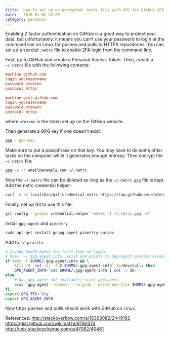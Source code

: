 ```yaml
---
title:  How to set up an encrypted .netrc file with GPG for GitHub 2FA access
date:   2016-01-01 13:20
category: personal
---
```


Enabling 2 factor authentication on GitHub is a good way to protect your data,
but unfortunately, it means you can't use your password to login at the command
line on Linux for pushes and pulls to HTTPS repositories. You can set up a
special `.netrc` file to enable 2FA login from the command line.
<!--more-->

First, go to GitHub and create a Personal Access Token.
Then, create a `~/.netrc` file with the following contents:

```ini
machine github.com
login yourusername
password <token>
protocol https

machine gist.github.com
login yourusername
password <token>
protocol https
```

where `<token>` is the token set up on the GitHub website.

Then generate a GPG key if one doesn't exist:

```bash
gpg --gen-key
```

Make sure to put a passphrase on that key.
You may have to do some other tasks on the computer while it generates enough entropy.
Then encrypt the `~/.netrc` file:

```bash
gpg -e -r email@example.com ~/.netrc
```

Now the `~/.netrc` file can be deleted as long as the `~/.netrc.gpg` file is kept.
Add the netrc credential helper:

```bash
curl -o ~/.local/bin/git-credential-netrc https://raw.githubusercontent.com/git/git/master/contrib/credential/netrc/git-credential-netrc
```

Finally, set up Git to use this file:

```bash
git config --global credential.helper "netrc -f ~/.netrc.gpg -v"
```

Install `gpg-agent` and `pinentry`

```bash
sudo apt-get install gnupg-agent pinentry-curses
```

Add to `~/.profile`:

```bash
# Invoke GnuPG-Agent the first time we login.
# Does `~/.gpg-agent-info' exist and points to gpg-agent process accepting signals?
if test -f $HOME/.gpg-agent-info && \
    kill -0 `cut -d: -f 2 $HOME/.gpg-agent-info` 2>/dev/null; then
    GPG_AGENT_INFO=`cat $HOME/.gpg-agent-info | cut -c 16-`
else
    # No, gpg-agent not available; start gpg-agent
    eval `gpg-agent --daemon --no-grab --write-env-file $HOME/.gpg-agent-info`
fi
export GPG_TTY=`tty`
export GPG_AGENT_INFO
```

Now https pushes and pulls should work with GitHub on Linux.

References:
<http://stackoverflow.com/a/18362082/2449192>  
<https://gist.github.com/wikimatze/9790374>  
<http://unix.stackexchange.com/a/47062/40481>
